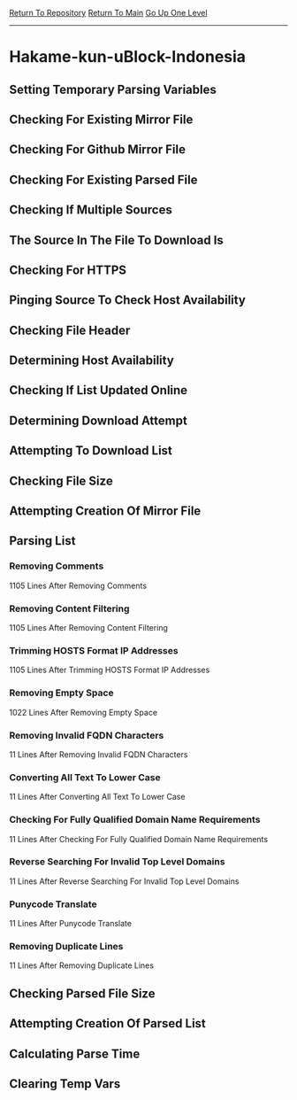[Return To Repository](https://github.com/deathbybandaid/piholeparser/)
[Return To Main](https://github.com/deathbybandaid/piholeparser/blob/master/RecentRunLogs/Mainlog.md)
[Go Up One Level](https://github.com/deathbybandaid/piholeparser/blob/master/RecentRunLogs/TopLevelScripts/30-Processing-External-Blacklists.md)
____________________________________
# Hakame-kun-uBlock-Indonesia
## Setting Temporary Parsing Variables
## Checking For Existing Mirror File
## Checking For Github Mirror File
## Checking For Existing Parsed File
## Checking If Multiple Sources
## The Source In The File To Download Is
## Checking For HTTPS
## Pinging Source To Check Host Availability
## Checking File Header
## Determining Host Availability
## Checking If List Updated Online
## Determining Download Attempt
## Attempting To Download List
## Checking File Size
## Attempting Creation Of Mirror File
## Parsing List
### Removing Comments
1105 Lines After Removing Comments
### Removing Content Filtering
1105 Lines After Removing Content Filtering
### Trimming HOSTS Format IP Addresses
1105 Lines After Trimming HOSTS Format IP Addresses
### Removing Empty Space
1022 Lines After Removing Empty Space
### Removing Invalid FQDN Characters
11 Lines After Removing Invalid FQDN Characters
### Converting All Text To Lower Case
11 Lines After Converting All Text To Lower Case
### Checking For Fully Qualified Domain Name Requirements
11 Lines After Checking For Fully Qualified Domain Name Requirements
### Reverse Searching For Invalid Top Level Domains
11 Lines After Reverse Searching For Invalid Top Level Domains
### Punycode Translate
11 Lines After Punycode Translate
### Removing Duplicate Lines
11 Lines After Removing Duplicate Lines
## Checking Parsed File Size
## Attempting Creation Of Parsed List
## Calculating Parse Time
## Clearing Temp Vars
